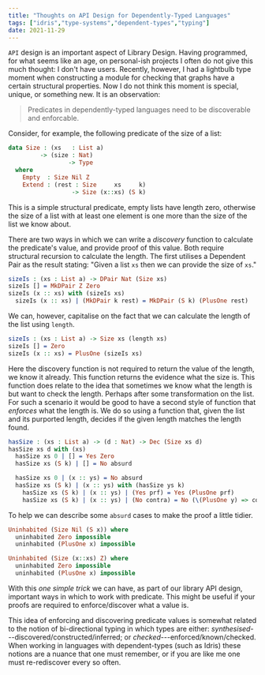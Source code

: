 ```yaml
---
title: "Thoughts on API Design for Dependently-Typed Languages"
tags: ["idris","type-systems","dependent-types","typing"]
date: 2021-11-29
---
```


`API` design is an important aspect of Library Design.
Having programmed, for what seems like an age, on personal-ish projects I often do not give this much thought:
I don't have users.
Recently, however, I had a lightbulb type moment when constructing a module for checking that graphs have a certain structural properties.
Now I do not think this moment is special, unique, or something new.
It is an observation:

> Predicates in dependently-typed languages need to be discoverable and enforcable.

Consider, for example, the following predicate of the size of a list:

```idris
data Size : (xs   : List a)
         -> (size : Nat)
                 -> Type
  where
    Empty  : Size Nil Z
    Extend : (rest : Size     xs     k)
                  -> Size (x::xs) (S k)
```

This is a simple structural predicate,
empty lists have length zero, otherwise the size of a list with at least one element is one more than the size of the list we know about.

There are two ways in which we can write a *discovery* function to calculate the predicate's value, and provide proof of this value.
Both require structural recursion to calculate the length.
The first utilises a Dependent Pair as the result stating:
"Given a list `xs` then we can provide the size of `xs`."


```idris
sizeIs : (xs : List a) -> DPair Nat (Size xs)
sizeIs [] = MkDPair Z Zero
sizeIs (x :: xs) with (sizeIs xs)
  sizeIs (x :: xs) | (MkDPair k rest) = MkDPair (S k) (PlusOne rest)
```

We can, however, capitalise on the fact that we can calculate the length of the list using `length`.

```idris
sizeIs : (xs : List a) -> Size xs (length xs)
sizeIs [] = Zero
sizeIs (x :: xs) = PlusOne (sizeIs xs)
```

Here the discovery function is not required to return the value of the length, we know it already.
This function returns the evidence what the size is.
This function does relate to the idea that sometimes we know what the length is but want to check the length.
Perhaps after some transformation on the list.
For such a scenario it would be good to have a second style of function that *enforces* what the length is.
We do so using a function that, given the list and its purported length, decides if the given length matches the length found.

```idris
hasSize : (xs : List a) -> (d : Nat) -> Dec (Size xs d)
hasSize xs d with (xs)
  hasSize xs 0 | [] = Yes Zero
  hasSize xs (S k) | [] = No absurd

  hasSize xs 0 | (x :: ys) = No absurd
  hasSize xs (S k) | (x :: ys) with (hasSize ys k)
    hasSize xs (S k) | (x :: ys) | (Yes prf) = Yes (PlusOne prf)
    hasSize xs (S k) | (x :: ys) | (No contra) = No (\(PlusOne y) => contra y)
```

To help we can describe some `absurd` cases to make the proof a little tidier.

```idris
Uninhabited (Size Nil (S x)) where
  uninhabited Zero impossible
  uninhabited (PlusOne x) impossible

Uninhabited (Size (x::xs) Z) where
  uninhabited Zero impossible
  uninhabited (PlusOne x) impossible

```

With this *one simple trick* we can have, as part of our library API design, important ways in which to work with predicate.
This might be useful if your proofs are required to enforce/discover what a value is.

This idea of enforcing and discovering predicate values is somewhat related to the notion of bi-directional typing in which types are either:
*synthesised*---discovered/constructed/inferred; or
*checked*---enforced/known/checked.
When working in languages with dependent-types (such as Idris) these notions are a nuance that one must remember, or if you are like me one must re-rediscover every so often.
